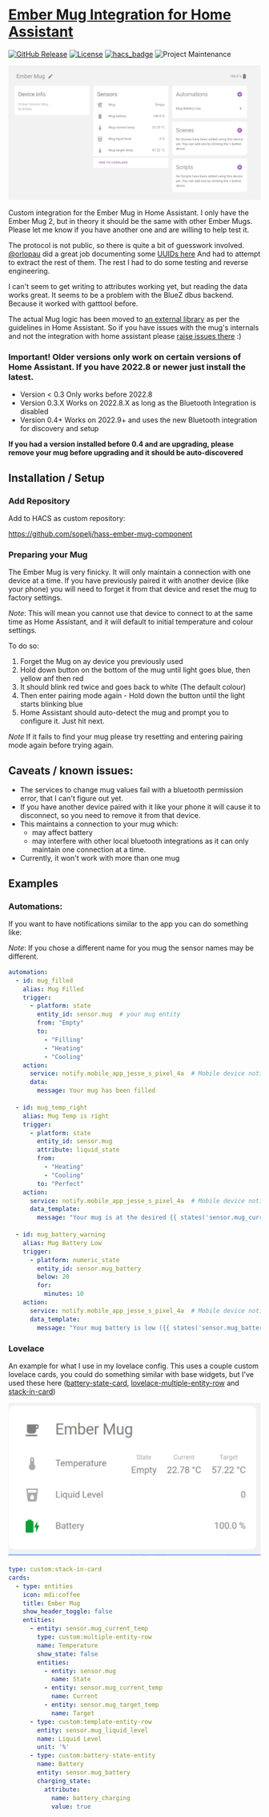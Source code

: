 # [Ember Mug Integration for Home Assistant](https://github.com/sopelj/hass-ember-mug-component)

[![GitHub Release](https://img.shields.io/github/release/sopelj/hass-ember-mug-component.svg?style=for-the-badge)](https://github.com/sopelj/hass-ember-mug-component/releases)
[![License](https://img.shields.io/github/license/sopelj/hass-ember-mug-component.svg?style=for-the-badge)](LICENSE.md)
[![hacs_badge](https://img.shields.io/badge/HACS-Custom-41BDF5.svg?style=for-the-badge)](https://github.com/hacs/integration)
![Project Maintenance](https://img.shields.io/maintenance/yes/2022.svg?style=for-the-badge)

![Device View](./examples/device_example.png)

Custom integration for the Ember Mug in Home Assistant.
I only have the Ember Mug 2, but in theory it should be the same with other Ember Mugs.
Please let me know if you have another one and are willing to help test it.

The protocol is not public, so there is quite a bit of guesswork involved. 
[@orlopau](https://github.com/orlopau) did a great job documenting some [UUIDs here](https://github.com/orlopau/ember-mug) And had to attempt to extract the rest of them. 
The rest I had to do some testing and reverse engineering.

I can't seem to get writing to attributes working yet, but reading the data works great.
It seems to be a problem with the BlueZ dbus backend. Because it worked with gatttool before.

The actual Mug logic has been moved to [an external library](https://github.com/sopelj/python-ember-mug) as per the guidelines in Home Assistant. 
So if you have issues with the mug's internals and not the integration with home assistant please [raise issues there](https://github.com/sopelj/python-ember-mug/issues) :)

### **Important!** Older versions only work on certain versions of Home Assistant. If you have 2022.8 or newer just install the latest.
- Version < 0.3 Only works before 2022.8
- Version 0.3.X Works on 2022.8.X as long as the Bluetooth Integration is disabled
- Version 0.4+ Works on 2022.9+ and uses the new Bluetooth integration for discovery and setup

**If you had a version installed before 0.4 and are upgrading, please remove your mug before upgrading and it should be auto-discovered** 

## Installation / Setup

### Add Repository

Add to HACS as custom repository:

<https://github.com/sopelj/hass-ember-mug-component>

### Preparing your Mug

The Ember Mug is very finicky. It will only maintain a connection with one device at a time. 
If you have previously paired it with another device (like your phone) you will need to forget it from that device and reset the mug to factory settings.

*Note*: This will mean you cannot use that device to connect to at the same time as Home Assistant, and it will default to initial temperature and colour settings.

To do so:
 1. Forget the Mug on ay device you previously used
 2. Hold down button on the bottom of the mug until light goes blue, then yellow anf then red 
 3. It should blink red twice and goes back to white (The default colour) 
 4. Then enter pairing mode again - Hold down the button until the light starts blinking blue
 5. Home Assistant should auto-detect the mug and prompt you to configure it. Just hit next.

*Note* If it fails to find your mug please try resetting and entering pairing mode again before trying again.

## Caveats / known issues:

- The services to change mug values fail with a bluetooth permission error, that I can't figure out yet. 
- If you have another device paired with it like your phone it will cause it to disconnect, so you need to remove it from that device.
- This maintains a connection to your mug which:
    - may affect battery
    - may interfere with other local bluetooth integrations as it can only maintain one connection at a time.
- Currently, it won't work with more than one mug

## Examples

### Automations:

If you want to have notifications similar to the app you can do something like:

*Note*: If you chose a different name for you mug the sensor names may be different.

```yaml
automation:
  - id: mug_filled
    alias: Mug Filled
    trigger:
      - platform: state
        entity_id: sensor.mug  # your mug entity
        from: "Empty"
        to:
          - "Filling"
          - "Heating"
          - "Cooling"
    action:
      service: notify.mobile_app_jesse_s_pixel_4a  # Mobile device notify or other action
      data:
        message: Your mug has been filled

  - id: mug_temp_right
    alias: Mug Temp is right
    trigger:
      - platform: state
        entity_id: sensor.mug
        attribute: liquid_state
        from:
          - "Heating"
          - "Cooling"
        to: "Perfect"
    action:
      service: notify.mobile_app_jesse_s_pixel_4a  # Mobile device notify or other action
      data_template:
        message: "Your mug is at the desired {{ states('sensor.mug_current_temp') }}{{ state_attr('sensor.mug_current_temp', 'unit_of_measurement') }}."

  - id: mug_battery_warning
    alias: Mug Battery Low
    trigger:
      - platform: numeric_state
        entity_id: sensor.mug_battery
        below: 20
        for:
          minutes: 10
    action:
      service: notify.mobile_app_jesse_s_pixel_4a  # Mobile device notify or other action
      data_template:
        message: "Your mug battery is low ({{ states('sensor.mug_battery') }}%)."

```

### Lovelace

An example for what I use in my lovelace config. 
This uses a couple custom lovelace cards, you could do something similar with base widgets, but I've used these here 
([battery-state-card](https://github.com/maxwroc/battery-state-card), [lovelace-multiple-entity-row](https://github.com/benct/lovelace-multiple-entity-row) and [stack-in-card](https://github.com/custom-cards/stack-in-card))

![Lovelace Example](./examples/lovelace_example.png)

```yaml
type: custom:stack-in-card
cards:
  - type: entities
    icon: mdi:coffee
    title: Ember Mug
    show_header_toggle: false
    entities:
      - entity: sensor.mug_current_temp
        type: custom:multiple-entity-row
        name: Temperature
        show_state: false
        entities:
          - entity: sensor.mug
            name: State
          - entity: sensor.mug_current_temp
            name: Current
          - entity: sensor.mug_target_temp
            name: Target
      - type: custom:template-entity-row
        entity: sensor.mug_liquid_level
        name: Liquid Level
        unit: '%'
      - type: custom:battery-state-entity
        name: Battery
        entity: sensor.mug_battery
        charging_state:
          attribute:
            name: battery_charging
            value: true
```
